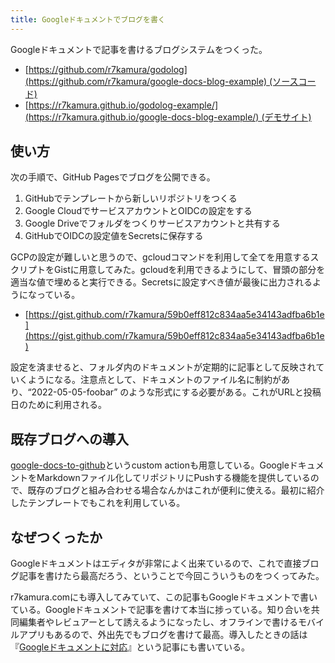 ```yaml
---
title: Googleドキュメントでブログを書く
---
```

Googleドキュメントで記事を書けるブログシステムをつくった。

*   [https://github.com/r7kamura/godolog](https://github.com/r7kamura/google-docs-blog-example) (ソースコード)
*   [https://r7kamura.github.io/godolog-example/](https://r7kamura.github.io/google-docs-blog-example/) (デモサイト)

使い方
---

次の手順で、GitHub Pagesでブログを公開できる。

1.  GitHubでテンプレートから新しいリポジトリをつくる
2.  Google CloudでサービスアカウントとOIDCの設定をする
3.  Google Driveでフォルダをつくりサービスアカウントと共有する
4.  GitHubでOIDCの設定値をSecretsに保存する

GCPの設定が難しいと思うので、gcloudコマンドを利用して全てを用意するスクリプトをGistに用意してみた。gcloudを利用できるようにして、冒頭の部分を適当な値で埋めると実行できる。Secretsに設定すべき値が最後に出力されるようになっている。

*   [https://gist.github.com/r7kamura/59b0eff812c834aa5e34143adfba6b1e](https://gist.github.com/r7kamura/59b0eff812c834aa5e34143adfba6b1e)

設定を済ませると、フォルダ内のドキュメントが定期的に記事として反映されていくようになる。注意点として、ドキュメントのファイル名に制約があり、“2022-05-05-foobar” のような形式にする必要がある。これがURLと投稿日のために利用される。

既存ブログへの導入
---------

[google-docs-to-github](https://github.com/r7kamura/google-docs-to-github)というcustom actionも用意している。GoogleドキュメントをMarkdownファイル化してリポジトリにPushする機能を提供しているので、既存のブログと組み合わせる場合なんかはこれが便利に使える。最初に紹介したテンプレートでもこれを利用している。

なぜつくったか
-------

Googleドキュメントはエディタが非常によく出来ているので、これで直接ブログ記事を書けたら最高だろう、ということで今回こういうものをつくってみた。

r7kamura.comにも導入してみていて、この記事もGoogleドキュメントで書いている。Googleドキュメントで記事を書けて本当に捗っている。知り合いを共同編集者やレビュアーとして誘えるようになったし、オフラインで書けるモバイルアプリもあるので、外出先でもブログを書けて最高。導入したときの話は『[Googleドキュメントに対応](https://r7kamura.com/articles/2022-05-04-diary)』という記事にも書いている。
